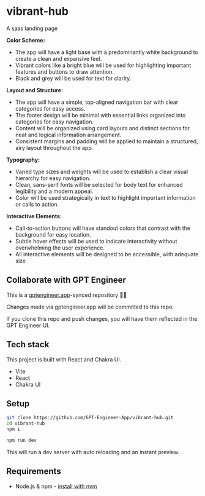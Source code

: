 # vibrant-hub

A saas landing page

**Color Scheme:**
- The app will have a light base with a predominantly white background to create a clean and expansive feel.
- Vibrant colors like a bright blue will be used for highlighting important features and buttons to draw attention.
- Black and grey will be used for text for clarity.

**Layout and Structure:**
- The app will have a simple, top-aligned navigation bar with clear categories for easy access.
- The footer design will be minimal with essential links organized into categories for easy navigation.
- Content will be organized using card layouts and distinct sections for neat and logical information arrangement.
- Consistent margins and padding will be applied to maintain a structured, airy layout throughout the app.

**Typography:**
- Varied type sizes and weights will be used to establish a clear visual hierarchy for easy navigation.
- Clean, sans-serif fonts will be selected for body text for enhanced legibility and a modern appeal.
- Color will be used strategically in text to highlight important information or calls to action.

**Interactive Elements:**
- Call-to-action buttons will have standout colors that contrast with the background for easy location.
- Subtle hover effects will be used to indicate interactivity without overwhelming the user experience.
- All interactive elements will be designed to be accessible, with adequate size

## Collaborate with GPT Engineer

This is a [gptengineer.app](https://gptengineer.app)-synced repository 🌟🤖

Changes made via gptengineer.app will be committed to this repo.

If you clone this repo and push changes, you will have them reflected in the GPT Engineer UI.

## Tech stack

This project is built with React and Chakra UI.

- Vite
- React
- Chakra UI

## Setup

```sh
git clone https://github.com/GPT-Engineer-App/vibrant-hub.git
cd vibrant-hub
npm i
```

```sh
npm run dev
```

This will run a dev server with auto reloading and an instant preview.

## Requirements

- Node.js & npm - [install with nvm](https://github.com/nvm-sh/nvm#installing-and-updating)
